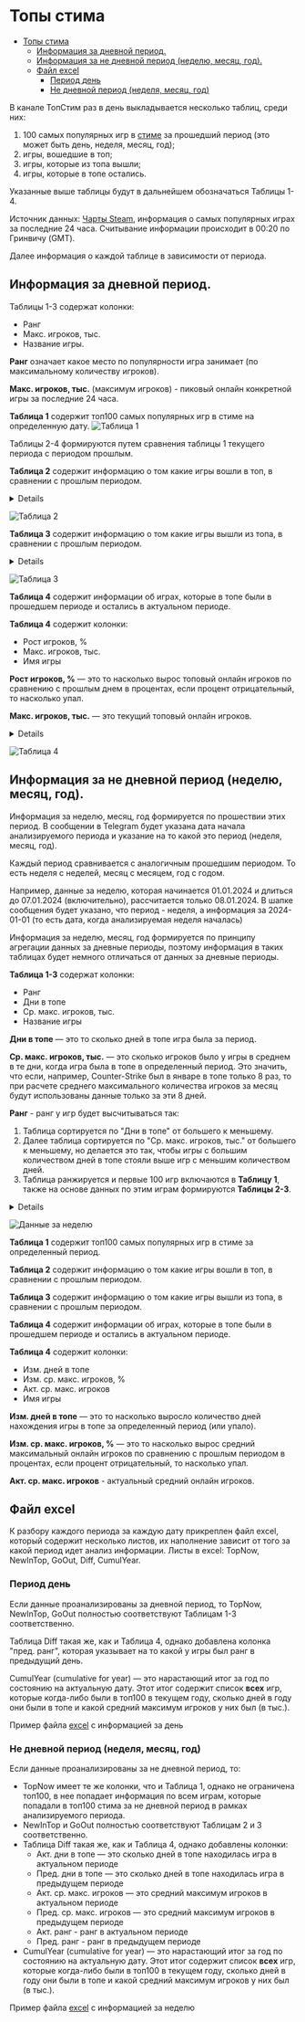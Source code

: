 # Топы стима

- [Топы стима](#топы-стима)
  - [Информация за дневной период.](#информация-за-дневной-период)
  - [Информация за не дневной период (неделю, месяц, год).](#информация-за-не-дневной-период-неделю-месяц-год)
  - [Файл excel](#файл-excel)
    - [Период день](#период-день)
    - [Не дневной период (неделя, месяц, год)](#не-дневной-период-неделя-месяц-год)


В канале ТопСтим раз в день выкладывается несколько таблиц, среди них:

1. 100 самых популярных игр в [стиме](https://store.steampowered.com/charts/mostplayed) за прошедший период (это может быть день, неделя, месяц, год);
2. игры, вошедшие в топ;
3. игры, которые из топа вышли;
4. игры, которые в топе остались.

Указанные выше таблицы будут в дальнейшем обозначаться Таблицы 1-4.

Источник данных: [Чарты Steam](https://store.steampowered.com/charts/mostplayed), информация о самых популярных играх за последние 24 часа. Считывание информации происходит в 00:20 по Гринвичу (GMT).

Далее информация о каждой таблице в зависимости от периода.

## Информация за дневной период.

Таблицы 1-3 содержат колонки:

- Ранг
- Макс. игроков, тыс.
- Название игры.

**Ранг** означает какое место по популярности игра занимает (по максимальному количеству игроков).

**Макс. игроков, тыс.** (максимум игроков) - пиковый онлайн конкретной игры за последние 24 часа.

**Таблица 1** содержит топ100 самых популярных игр в стиме на определенную дату.
![Таблица 1](https://github.com/Gleb01548/TopSteamDescription/blob/main/resources/day_table_1.png)


Таблицы 2-4 формируются путем сравнения таблицы 1 текущего периода с периодом прошлым.

**Таблица 2** содержит информацию о том какие игры вошли в топ, в сравнении с прошлым периодом.
<details>
Например, 02.01.2024 в топ100 самых популярных игр не входил The Elder Scrolls® Online и Counter-Strike, однако 03.01.2024 появились в топе, что отражено в Таблице 2 за 03.01.2024. Также в этой же таблице будет указано максимальное количество игроков, игравших в The Elder Scrolls® Onlin и Counter-Strike 03.01.2024.
</details>

![Таблица 2](https://github.com/Gleb01548/TopSteamDescription/blob/main/resources/day_table_2.png)

**Таблица 3** содержит информацию о том какие игры вышли из топа, в сравнении с прошлым периодом.
<details>
Например, 02.01.2024 в топ100 самых популярных игр входили EA SPORTS™ FIFA 23 и Party Animals, однако 03.01.2024 из топа вышли, что отражено в Таблице 3 за 03.01.2024. Также в этой же таблице указано максимальное количество игроков, игравших в EA SPORTS™ FIFA 23 и Party Animals 02.01.2024 и их ранг в эту дату (то есть с каких позиций они вылетели).
</details>

![Таблица 3](https://github.com/Gleb01548/TopSteamDescription/blob/main/resources/day_table_3.png)

**Таблица 4** содержит информации об играх, которые в топе были в прошедшем периоде и остались в актуальном периоде.

**Таблица 4** содержит колонки:

- Рост игроков, %
- Макс. игроков, тыс.
- Имя игры

**Рост игроков, %** — это то насколько вырос топовый онлайн игроков по сравнению с прошлым днем в процентах, если процент отрицательный, то насколько упал.

**Макс. игроков, тыс.** — это текущий топовый онлайн игроков.

<details>
Например, 05.01.2024  у Left 4 Dead 2 пиковый онлайн был 44.2 тыс. игроков. А 06.01.2024 пиковый онлайн был уже 54.1 тыс. игроков. Таким образом, показатель «Рост игроков, %» составляет 22.6, а «Макс. игроков, тыс.» 54.1.
</details>

![Таблица 4](https://github.com/Gleb01548/TopSteamDescription/blob/main/resources/day_table_4.png)


## Информация за не дневной период (неделю, месяц, год).

Информация за неделю, месяц, год формируется по прошествии этих период. В сообщении в Telegram будет указана дата начала анализируемого периода и указание на то какой это период (неделя, месяц, год).

Каждый период сравнивается с аналогичным прошедшим периодом. То есть неделя с неделей, месяц с месяцем, год с годом.

Например, данные за неделю, которая начинается 01.01.2024 и длиться до 07.01.2024 (включительно), рассчитается только 08.01.2024. В шапке сообщения будет указано, что период - неделя, а информация за 2024-01-01 (то есть дата, когда анализируемая неделя началась)

Информация за неделю, месяц, год формируется по принципу агрегации данных за дневные периоды, поэтому информация в таких таблицах будет немного отличаться от данных за дневные периоды.

**Таблица 1-3** содержат колонки:

- Ранг
- Дни в топе
- Ср. макс. игроков, тыс.
- Название игры

**Дни в топе** — это то сколько дней в топе игра была за период.

**Ср. макс. игроков, тыс.** — это сколько игроков было у игры в среднем в те дни, когда игра была в топе в определенный период. Это значить, что если, например, Counter-Strike был в январе в топе только 8 раз, то при расчете среднего максимального количества игроков за месяц будут использованы данные только за эти 8 дней.

**Ранг** - ранг у игр будет высчитываться так:

1. Таблица сортируется по "Дни в топе" от большего к меньшему.
2. Далее таблица сортируется по "Ср. макс. игроков, тыс." от большего к меньшему, но делается это так, чтобы игры с большим количеством дней в топе стояли выше игр с меньшим количеством дней.
3. Таблица ранжируется и первые 100 игр включаются в **Таблицу 1**, также на основе данных по этим играм формируются **Таблицы 2-3**.

<details>
Например, если посмотреть на данные за неделю, которая началась 2024-01-01, то видно, что Aimlabs была в топе 7 дней, при среднем максимуме игроков в 6,6 тыс., тогда как Sea of Thieves 2023 Edition была в топе 6 дней, при среднем максимуме игроков в 19,7 тыс. Несмотря на то что средний максимум у Sea of Thieves 2023 Edition значительно больше чем у Aimlabs (где-то в 3 раза), Aimlabs выше по рейтингу, чем Sea of Thieves 2023 Edition (94 место против 95). Произошло так, потому что у Aimlabs показатель "Дни в топе" 7, а у Sea of Thieves 2023 Edition 6.

Также на скриншоте видно, что People Playground по рейтингу выше, чем Aimlabs. Несмотря на то, что дней в топе у них одинаковое количество. Так происходит, потому что у People Playground выше средний максимум, чем у Aimlabs (7,6 тыс. против 6,6 тыс.).
</details>

![Данные за неделю](https://github.com/Gleb01548/TopSteamDescription/blob/main/resources/period_2.png) 



**Таблица 1** содержит топ100 самых популярных игр в стиме за определенный период.

**Таблица 2** содержит информацию о том какие игры вошли в топ, в сравнении с прошлым периодом.

**Таблица 3** содержит информацию о том какие игры вышли из топа, в сравнении с прошлым периодом.

**Таблица 4** содержит информации об играх, которые в топе были в прошедшем периоде и остались в актуальном периоде.

**Таблица 4** содержит колонки:

- Изм. дней в топе
- Изм. ср. макс. игроков, %
- Акт. ср. макс. игроков
- Имя игры

**Изм. дней в топе** — это то насколько выросло количество дней нахождения игры в топе за определенный период (или упало).

**Изм. ср. макс. игроков, %** — это то насколько вырос средний максимальный онлайн игроков по сравнению с прошлым периодом в процентах, если процент отрицательный, то насколько упал.

**Акт. ср. макс. игроков** - актуальный средний онлайн игроков.

## Файл excel

К разбору каждого периода за каждую дату прикреплен файл excel, который содержит несколько листов, их наполнение зависит от того за какой период идет анализ информации. Листы в excel: TopNow, NewInTop, GoOut, Diff, CumulYear.

### Период день

Если данные проанализированы за дневной период, то TopNow, NewInTop, GoOut полностью соответствуют Таблицам 1-3 соответственно.

Таблица Diff такая же, как и Таблица 4, однако добавлена колонка "пред. ранг", которая указывает на то какой у игры был ранг в предыдущий день.

CumulYear (cumulative for year) — это нарастающий итог за год по состоянию на актуальную дату. Этот итог содержит список **всех** игр, которые когда-либо были в топ100 в текущем году, сколько дней в году они были в топе и какой средний максимум игроков у них был (в тыс.).

Пример файла [excel](https://github.com/Gleb01548/TopSteamDescription/blob/main/resources/day_data_2024-01-07.xlsx) с информацией за день

### Не дневной период (неделя, месяц, год)

Если данные проанализированы за не дневной период, то:

- TopNow имеет те же колонки, что и Таблица 1, однако не ограничена топ100, в нее попадает информация по всем играм, которые попадали в топ100 стима за не дневной период в рамках анализируемого периода.
- NewInTop и GoOut полностью соответствуют Таблицам 2 и 3 соответственно.
- Таблица Diff такая же, как и Таблица 4, однако добавлены колонки:
  - Акт. дни в топе — это сколько дней в топе находилась игра в актуальном периоде
  - Пред. дни в топе — это сколько дней в топе находилась игра в предыдущем периоде
  - Акт. ср. макс. игроков — это средний максимум игроков в актуальном периоде
  - Пред. ср. макс. игроков — это средний максимум игроков в предыдущем периоде
  - Акт. ранг - ранг в актуальном периоде
  - Пред. ранг - ранг в предыдущем периоде
- CumulYear (cumulative for year) — это нарастающий итог за год по состоянию на актуальную дату. Этот итог содержит список **всех** игр, которые когда-либо были в топ100 в текущем году, сколько дней в году они были в топе и какой средний максимум игроков у них был (в тыс.).

Пример файла [excel](https://github.com/Gleb01548/TopSteamDescription/blob/main/resources/week_data_2024-01-08.xlsx) с информацией за неделю
 
